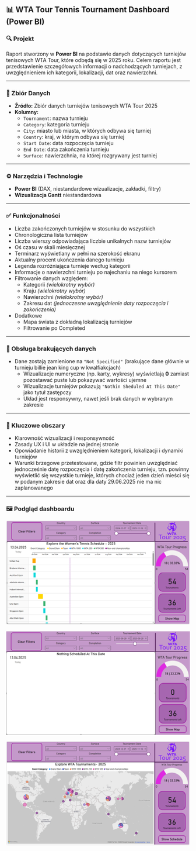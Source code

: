 ## 📊 WTA Tour Tennis Tournament Dashboard (Power BI)

### 🔍 Projekt
Raport stworzony w **Power BI** na podstawie danych dotyczących turniejów tenisowych WTA Tour, które odbędą się w 2025 roku. Celem raportu jest przedstawienie szczegółowych informacji o nadchodzących turniejach, z uwzględnieniem ich kategorii, lokalizacji, dat oraz nawierzchni.

---

### 📁 Zbiór Danych
- **Źródło:** Zbiór danych turniejów tenisowych WTA Tour 2025  
- **Kolumny:**  
  - `Tournament`: nazwa turnieju  
  - `Category`: kategoria turnieju  
  - `City`: miasto lub miasta, w których odbywa się turniej  
  - `Country`: kraj, w którym odbywa się turniej  
  - `Start Date`: data rozpoczęcia turnieju  
  - `End Date`: data zakończenia turnieju  
  - `Surface`: nawierzchnia, na której rozgrywany jest turniej

---

### ⚙️ Narzędzia i Technologie
- **Power BI** (DAX, niestandardowe wizualizacje, zakładki, filtry)
- **Wizualizacja Gantt** niestandardowa 

---

### ✅ Funkcjonalności
- Liczba zakończonych turniejów w stosunku do wszystkich
- Chronologiczna lista turniejów
- Liczba wierszy odpowiadająca liczbie unikalnych nazw turniejów
- Oś czasu w skali miesięcznej
- Terminarz wyświetlany w pełni na szerokość ekranu
- Aktualny procent ukończenia danego turnieju
- Legenda rozróżniająca turnieje według kategorii
- Informacje o nawierzchni turnieju po najechaniu na niego kursorem
- Filtrowanie danych względem:
  - Kategorii *(wielokrotny wybór)*
  - Kraju *(wielokrotny wybór)*
  - Nawierzchni *(wielokrotny wybór)*
  - Zakresu dat *(jednoczesne uwzględnienie daty rozpoczęcia i zakończenia)*
- Dodatkowe
  - Mapa świata z dokładną lokalizacją turniejów
  - Filtrowanie po Completed
---

### 🧩 Obsługa brakujących danych
- Dane zostają zamienione na `"Not Specified"` (brakujące dane głównie w turnieju billie jean king cup w kwalfiakcjach)
  - Wizualizacje numeryczne (np. karty, wykresy) wyświetlają **0** zamiast pozostawać puste lub pokazywać wartości ujemne
  - Wizualizacje turniejów pokazują `"Nothin Sheduled At This Date"` jako tytuł zastępczy
  - Układ jest responsywny, nawet jeśli brak danych w wybranym zakresie

---

### 🌟 Kluczowe obszary
- Klarowność wizualizacji i responsywność
- Zasady UX i UI w układzie na jednej stronie
- Opowiadanie historii z uwzględnieniem kategorii, lokalizacji i dynamiki turniejów
- Warunki brzegowe przetestowane, gdzie filtr powinien uwzględniać jednocześnie datę rozpoczęcia i datę zakończenia turnieju, tzn. powinny wyświetlić się wszystkie turnieje, których chociaż jeden dzień mieści się w podanym zakresie dat oraz dla daty 29.06.2025 nie ma nic zaplanowanego
---

### 🖼️ Podgląd dashboardu
<p align="center">
  <img src="MainPage.png" alt="WTA Tour Tennis Tournament Power BI Dashboard Screenshot" width="700"/>
</p>

<p align="center">
  <img src="NothingScheduled.png" alt="WTA Tour Tennis Tournament Power BI Dashboard Screenshot" width="700"/>
</p>

<p align="center">
  <img src="MapPage.png" alt="WTA Tour Tennis Tournament Power BI Dashboard Screenshot" width="700"/>
</p>
